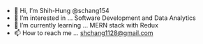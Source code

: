 - 👋 Hi, I’m Shih-Hung @schang154
- 👀 I’m interested in ... Software Development and Data Analytics
- 🌱 I’m currently learning ... MERN stack with Redux
- 📫 How to reach me ... shchang1128@gmail.com

<!---
schang154/schang154 is a ✨ special ✨ repository because its `README.md` (this file) appears on your GitHub profile.
You can click the Preview link to take a look at your changes.
--->
